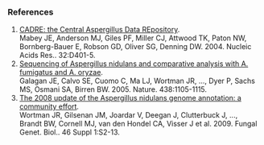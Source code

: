 ### References

1.  [CADRE: the Central Aspergillus Data
    REpository](http://europepmc.org/abstract/MED/14681443).\
    Mabey JE, Anderson MJ, Giles PF, Miller CJ, Attwood TK, Paton NW,
    Bornberg-Bauer E, Robson GD, Oliver SG, Denning DW. 2004. Nucleic
    Acids Res.. 32:D401-5.
2.  [Sequencing of Aspergillus nidulans and comparative analysis with A.
    fumigatus and A.
    oryzae](http://europepmc.org/abstract/MED/16372000).\
    Galagan JE, Calvo SE, Cuomo C, Ma LJ, Wortman JR, \..., Dyer P,
    Sachs MS, Osmani SA, Birren BW. 2005. Nature. 438:1105-1115.
3.  [The 2008 update of the Aspergillus nidulans genome annotation: a
    community effort](http://europepmc.org/abstract/MED/19146970).\
    Wortman JR, Gilsenan JM, Joardar V, Deegan J, Clutterbuck J, \...,
    Brandt BW, Cornell MJ, van den Hondel CA, Visser J et al. 2009.
    Fungal Genet. Biol.. 46 Suppl 1:S2-13.
